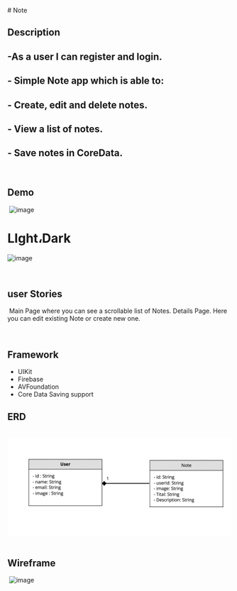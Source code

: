 
​# Note
## Description
 
## -​As a user I can register and login.
## - Simple Note app which is able to:
## - Create, edit and delete notes.
## - View a list of notes.
## - Save notes in CoreData.


​
## Demo
​
![image](https://github.com/Naseeri055/Notes./blob/The_Final_Project_Of_Swift_Camp_Jazan_Nasser/Simulator%20Screen%20Recording%20-%20iPhone%2013%20-%202022-01-17%20at%2011.15.14.gif?raw=true)
# LIght،Dark



![image](https://github.com/Naseeri055/Note./blob/The_Final_Project_Of_Swift_Camp_Jazan_Nasser/Simulator%20Screen%20Recording%20-%20iPhone%2013%20-%202022-01-17%20at%2013.34.14.gif?raw=true)

​
## user Stories 
​
Main Page where you can see a scrollable list of Notes.
Details Page. Here you can edit existing Note or create new one.


​
## Framework
- UIKit
- Firebase
- AVFoundation
- Core Data Saving support

## ERD
​ 
![image](https://github.com/Naseeri055/Note./blob/The_Final_Project_Of_Swift_Camp_Jazan_Nasser/ERD.png?raw=true)
​
## Wireframe
​
![image](https://github.com/Naseeri055/Notes./blob/The_Final_Project_Of_Swift_Camp_Jazan_Nasser/werefrime.png?raw=true)
 
 
